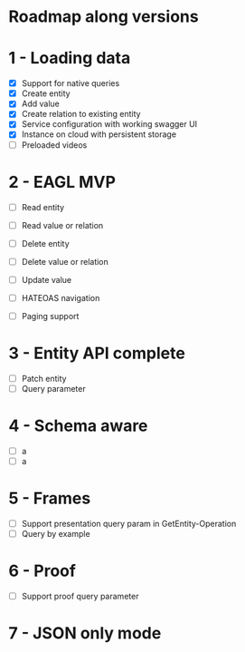 # Roadmap along versions


# 1 - Loading data 

- [x] Support for native queries
- [x] Create entity
- [x] Add value 
- [x] Create relation to existing entity
- [x] Service configuration with working swagger UI
- [x] Instance on cloud with persistent storage
- [ ] Preloaded videos 

# 2 - EAGL MVP

- [ ] Read entity
- [ ] Read value or relation
- [ ] Delete entity
- [ ] Delete value or relation
- [ ] Update value
- [ ] HATEOAS navigation
- [ ] Paging support 


# 3 - Entity API complete


- [ ] Patch entity
- [ ] Query parameter

# 4 - Schema aware

- [ ] a
- [ ] a

# 5 - Frames

- [ ] Support presentation query param in GetEntity-Operation
- [ ] Query by example

# 6 - Proof

- [ ] Support proof query parameter

# 7 - JSON only mode